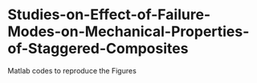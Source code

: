 # Studies-on-Effect-of-Failure-Modes-on-Mechanical-Properties-of-Staggered-Composites
Matlab codes to reproduce the Figures
